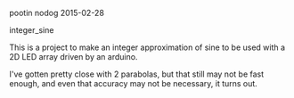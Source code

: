 pootin
nodog
2015-02-28

integer_sine

This is a project to make an integer approximation of sine to be used with a 2D LED array driven by
an arduino.

I've gotten pretty close with 2 parabolas, but that still may not be fast enough, and even that accuracy
may not be necessary, it turns out.
